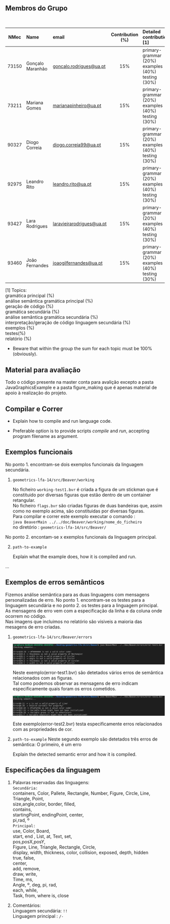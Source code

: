 ## Membros do Grupo
&nbsp;

| NMec | Name | email | Contribution (%) | Detailed contribution [1]
|:-:|:--|:--|:-:|:--|
| 73150 | Gonçalo Maranhão | goncalo.rodrigues@ua.pt | 15% | primary-grammar (20%)<br>examples (40%)<br>testing (30%)|
| 73211 | Mariana Gomes | marianapinheiro@ua.pt | 15% | primary-grammar (20%)<br>examples (40%)<br>testing (30%)|
| 90327 | Diogo Correia | diogo.correia99@ua.pt | 15% | primary-grammar (20%)<br>examples (40%)<br>testing (30%)|
| 92975 | Leandro Rito | leandro.rito@ua.pt | 15% | primary-grammar (20%)<br>examples (40%)<br>testing (30%)|
| 93427 | Lara Rodrigues| laravieirarodrigues@ua.pt | 15% | primary-grammar (20%)<br>examples (40%)<br>testing (30%)|
| 93460 | João Fernandes | joaogilfernandes@ua.pt | 15% | primary-grammar (20%)<br>examples (40%)<br>testing (30%)|


[1] Topics:<br>
   gramática principal (%)<br> análise semântica gramática principal (%)<br> geração de código  (%)<br> gramática secundária (%)<br> análise semântica gramática secundária (%)<br>interpretação/geração de código linguagem secundária (%)<br>exemplos (%)<br>testes(%)<br>relatório (%) 

- Beware that within the group the sum for each topic must be 100% (obviously).

## Material para avaliação

Todo o código presente na master conta para avalição excepto a pasta JavaGraphicsExample e a pasta figure_making que é apenas material de apoio à realização do projeto.

## Compilar e Correr

- Explain how to compile and run language code.

- Preferable option is to provide scripts *compile* and *run*, accepting program filename as argument.

## Exemplos funcionais 

No ponto 1. encontram-se dois exemplos funcionais da linguagem secundária.

1. `geometrics-lfa-14/src/Beaver/working`

    No ficheiro `working-test1.bvr` é criada a figura de um stickman que é constituido por diversas figuras que estão dentro de um container retangular.<br>
    No ficheiro `flags.bvr` são criadas figuras de duas bandeiras que, assim como no exemplo acima, são constituidas por diversas figuras.<br>
    Para compilar e correr este exemplo executar o comando :<br> `java BeaverMain ../../doc/Beaver/working/nome_do_ficheiro` <br> 
    no diretório : `geometrics-lfa-14/src/Beaver/`

No ponto 2. encontam-se x exemplos funcionais da linguagem principal.   

2. `path-to-example`

    Explain what the example does, how it is compiled and run.

...

## Exemplos de erros semânticos

Fizemos análise semântica para as duas linguagens com mensagens personalizadas de erro. No ponto 1. encontram-se os testes para a linguagem secundária e no ponto 2. os testes para a linguagem principal.<br>
As mensagens de erro vem com a especificação da linha e da coluna onde ocorrem no código.<br>
Nas imagens que incluimos no relatório são visiveis a maioria das mesagens de erro criadas.<br>

1. `geometrics-lfa-14/src/Beaver/errors`

    ![title](images/test1.png)

    Neste exemplo(error-test1.bvr)  são detetados vários erros de semântica relacionados com as figuras.<br>
    Tal como podemos observar as mensagens de erro indicam especificamente quais foram os erros cometidos.<br>

    ![title](images/test2.png)
     
    Este exemplo(error-test2.bvr) testa especificamente erros relacionados com as propriedades de cor. <br>


2. `path-to-example`
    Neste segundo exemplo são detetados três erros de semântica:
    O primeiro, é um erro 

    

    Explain the detected semantic error and how it is compiled.

## Especificações da linguagem 

1. Palavras reservadas das linguagens:<br>
`Secundária:`<br>
containers, Color, Pallete, Rectangle, Number, Figure, Circle, Line, Triangle, Point, <br>
size,angle,color, border, filled,<br>
contains,<br>
startingPoint, endingPoint, center,<br>
pi,rad, º <br>
`Principal:` <br> 
use, Color, Board,<br> 
start, end , List, at, Text, set,<br> 
pos,posX,posY,<br> 
Figure, Line, Triangle, Rectangle, Circle, <br> 
display, width, thickness, color, collision, exposed, depth, hidden<br> 
true, false,<br> 
center,<br> 
add, remove, <br> 
draw, write,<br> 
Time, ms, <br> 
Angle, º, deg, pi, rad, <br> 
each, while,<br> 
Task, from, where is, close <br> 

2. Comentários:<br>
Linguagem secundária: `!!`<br>
Linguagem principal : `/-` <br>


